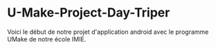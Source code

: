 # U-Make-Project-Day-Triper
Voici le début de notre projet d'application android avec le programme UMake de notre école IMIE.
